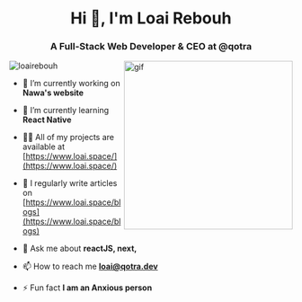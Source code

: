 <h1 align="center">Hi 👋, I'm Loai Rebouh</h1>
<h3 align="center">A Full-Stack Web Developer & CEO at @qotra</h3>
<img align="right" src="https://gifdb.com/images/high/black-cat-typing-computer-bgu9ev6w2g8xo5wi.webp" alt="gif" width="300" />
<p align="left"> <img src="https://komarev.com/ghpvc/?username=loairebouh&label=Profile%20views&color=0e75b6&style=flat" alt="loairebouh" /> </p>

- 🔭 I’m currently working on **Nawa's website**

- 🌱 I’m currently learning **React Native**

- 👨‍💻 All of my projects are available at [https://www.loai.space/](https://www.loai.space/)

- 📝 I regularly write articles on [https://www.loai.space/blogs](https://www.loai.space/blogs)

- 💬 Ask me about **reactJS, next,**

- 📫 How to reach me **loai@qotra.dev**

- ⚡ Fun fact **I am an Anxious person**

